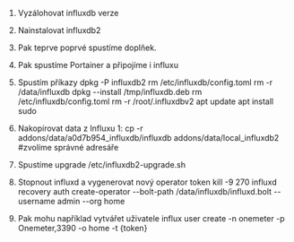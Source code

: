 1. Vyzálohovat influxdb verze 
2. Nainstalovat influxdb2
3. Pak teprve poprvé spustíme doplňek.
4. Pak spustíme Portainer a připojíme i influxu
5. Spustím příkazy
dpkg -P influxdb2
rm /etc/influxdb/config.toml
rm -r /data/influxdb
dpkg --install /tmp/influxdb.deb
rm /etc/influxdb/config.toml
rm -r /root/.influxdbv2
apt update
apt install sudo


6. Nakopírovat data z Influxu 1: cp -r addons/data/a0d7b954_influxdb/influxdb addons/data/local_influxdb2   #zvolíme správné adresáře
7. Spustíme upgrade
/etc/influxdb2-upgrade.sh

7. Stopnout influxd a vygenerovat nový operator token
kill -9 270
influxd recovery auth create-operator --bolt-path /data/influxdb/influxd.bolt --username admin --org home

8. Pak mohu například vytvářet uživatele influx user create -n onemeter -p Onemeter,3390 -o home -t {token}
